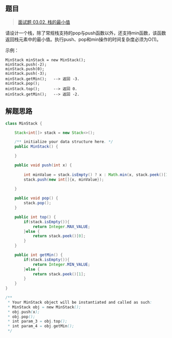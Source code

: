 ## 题目

> [面试题 03.02. 栈的最小值](https://leetcode-cn.com/problems/min-stack-lcci/)

请设计一个栈，除了常规栈支持的pop与push函数以外，还支持min函数，该函数返回栈元素中的最小值。执行push、pop和min操作的时间复杂度必须为O(1)。


示例：

```
MinStack minStack = new MinStack();
minStack.push(-2);
minStack.push(0);
minStack.push(-3);
minStack.getMin();   --> 返回 -3.
minStack.pop();
minStack.top();      --> 返回 0.
minStack.getMin();   --> 返回 -2.
```

## 解题思路

```java
class MinStack {

    Stack<int[]> stack = new Stack<>();

    /** initialize your data structure here. */
    public MinStack() {

    }

    public void push(int x) {
        
        int minValue = stack.isEmpty() ? x : Math.min(x, stack.peek()[1]);
        stack.push(new int[]{x, minValue});
        
    }

    public void pop() {
        stack.pop();
    }

    public int top() {
        if(stack.isEmpty()){
            return Integer.MAX_VALUE;
        }else {
            return stack.peek()[0];
        }
    }

    public int getMin() {
        if(stack.isEmpty()){
            return Integer.MIN_VALUE;
        }else {
            return stack.peek()[1];
        }
    }
}

/**
 * Your MinStack object will be instantiated and called as such:
 * MinStack obj = new MinStack();
 * obj.push(x);
 * obj.pop();
 * int param_3 = obj.top();
 * int param_4 = obj.getMin();
 */
```



